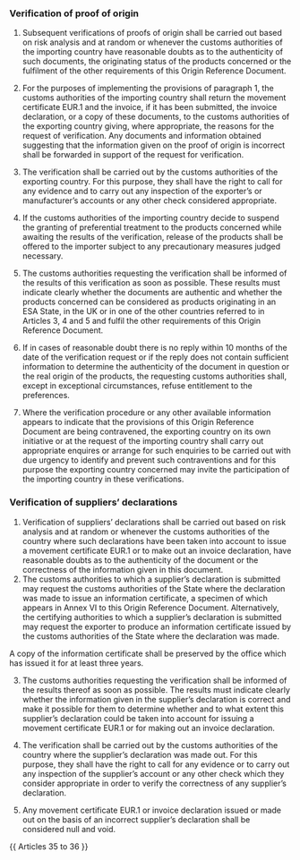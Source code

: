 ### Verification of proof of origin
1.   Subsequent verifications of proofs of origin shall be carried out based on risk analysis and at random or whenever the customs authorities of the importing country have reasonable doubts as to the authenticity of such documents, the originating status of the products concerned or the fulfilment of the other requirements of this Origin Reference Document.

2.   For the purposes of implementing the provisions of paragraph 1, the customs authorities of the importing country shall return the movement certificate EUR.1 and the invoice, if it has been submitted, the invoice declaration, or a copy of these documents, to the customs authorities of the exporting country giving, where appropriate, the reasons for the request of verification. Any documents and information obtained suggesting that the information given on the proof of origin is incorrect shall be forwarded in support of the request for verification.

3.   The verification shall be carried out by the customs authorities of the exporting country. For this purpose, they shall have the right to call for any evidence and to carry out any inspection of the exporter’s or manufacturer’s accounts or any other check considered appropriate.

4.   If the customs authorities of the importing country decide to suspend the granting of preferential treatment to the products concerned while awaiting the results of the verification, release of the products shall be offered to the importer subject to any precautionary measures judged necessary.

5.   The customs authorities requesting the verification shall be informed of the results of this verification as soon as possible. These results must indicate clearly whether the documents are authentic and whether the products concerned can be considered as products originating in an ESA State, in the UK or in one of the other countries referred to in Articles 3, 4 and 5 and fulfil the other requirements of this Origin Reference Document.

6.   If in cases of reasonable doubt there is no reply within 10 months of the date of the verification request or if the reply does not contain sufficient information to determine the authenticity of the document in question or the real origin of the products, the requesting customs authorities shall, except in exceptional circumstances, refuse entitlement to the preferences.

7.   Where the verification procedure or any other available information appears to indicate that the provisions of this Origin Reference Document are being contravened, the exporting country on its own initiative or at the request of the importing country shall carry out appropriate enquires or arrange for such enquiries to be carried out with due urgency to identify and prevent such contraventions and for this purpose the exporting country concerned may invite the participation of the importing country in these verifications.


### Verification of suppliers’ declarations
1.   Verification of suppliers’ declarations shall be carried out based on risk analysis and at random or whenever the customs authorities of the country where such declarations have been taken into account to issue a movement certificate EUR.1 or to make out an invoice declaration, have reasonable doubts as to the authenticity of the document or the correctness of the information given in this document.
2.   The customs authorities to which a supplier’s declaration is submitted may request the customs authorities of the State where the declaration was made to issue an information certificate, a specimen of which appears in Annex VI to this Origin Reference Document. Alternatively, the certifying authorities to which a supplier’s declaration is submitted may request the exporter to produce an information certificate issued by the customs authorities of the State where the declaration was made.

A copy of the information certificate shall be preserved by the office which has issued it for at least three years.

3.   The customs authorities requesting the verification shall be informed of the results thereof as soon as possible. The results must indicate clearly whether the information given in the supplier’s declaration is correct and make it possible for them to determine whether and to what extent this supplier’s declaration could be taken into account for issuing a movement certificate EUR.1 or for making out an invoice declaration.

4.   The verification shall be carried out by the customs authorities of the country where the supplier’s declaration was made out. For this purpose, they shall have the right to call for any evidence or to carry out any inspection of the supplier’s account or any other check which they consider appropriate in order to verify the correctness of any supplier’s declaration.

5.   Any movement certificate EUR.1 or invoice declaration issued or made out on the basis of an incorrect supplier’s declaration shall be considered null and void.


{{ Articles 35 to 36 }}